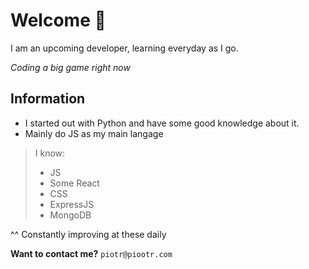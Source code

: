 # Welcome 👋
I am an upcoming developer, learning everyday as I go.

*Coding a big game right now*

## Information
* I started out with Python and have some good knowledge about it.
* Mainly do JS as my main langage

> I know:
> * JS
> * Some React
> * CSS
> * ExpressJS
> * MongoDB

^^ Constantly improving at these daily

**Want to contact me?**
`piotr@piootr.com`

